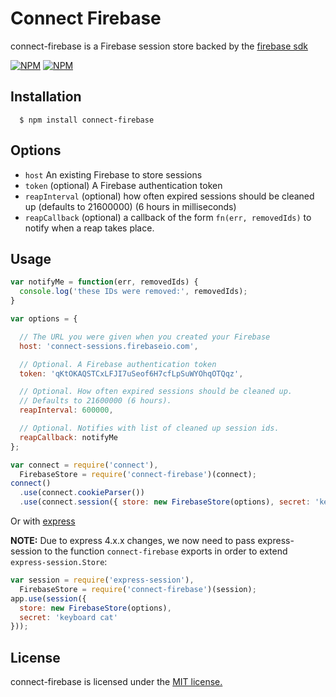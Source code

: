 # Connect Firebase

connect-firebase is a Firebase session store backed by the [firebase sdk](https://www.firebase.com/docs/nodejs-quickstart.html)

[![NPM](https://nodei.co/npm/connect-firebase.png)](https://nodei.co/npm/connect-firebase/)
[![NPM](https://nodei.co/npm-dl/connect-firebase.png)](https://nodei.co/npm-dl/connect-firebase/)

## Installation

      $ npm install connect-firebase

## Options

  - `host` An existing Firebase to store sessions
  - `token` (optional) A Firebase authentication token
  - `reapInterval` (optional) how often expired sessions should be cleaned up (defaults to 21600000) (6 hours in milliseconds)
  - `reapCallback` (optional) a callback of the form `fn(err, removedIds)` to notify when a reap takes place.


## Usage

```js
var notifyMe = function(err, removedIds) {
  console.log('these IDs were removed:', removedIds);
}

var options = {

  // The URL you were given when you created your Firebase
  host: 'connect-sessions.firebaseio.com',

  // Optional. A Firebase authentication token
  token: 'qKtOKAQSTCxLFJI7uSeof6H7cfLpSuWYOhqOTQqz',

  // Optional. How often expired sessions should be cleaned up.
  // Defaults to 21600000 (6 hours).
  reapInterval: 600000,

  // Optional. Notifies with list of cleaned up session ids.
  reapCallback: notifyMe
};

var connect = require('connect'),
  FirebaseStore = require('connect-firebase')(connect);
connect()
  .use(connect.cookieParser())
  .use(connect.session({ store: new FirebaseStore(options), secret: 'keyboard cat'}))
```

 Or with [express](http://expressjs.com/)

 **NOTE:** Due to express 4.x.x changes, we now need to pass express-session to the function `connect-firebase` exports in order to extend `express-session.Store`:

```js
var session = require('express-session'),
  FirebaseStore = require('connect-firebase')(session);
app.use(session({
  store: new FirebaseStore(options),
  secret: 'keyboard cat'
}));
```

## License

connect-firebase is licensed under the [MIT license.](https://github.com/ca98am79/connect-firebase/blob/master/LICENSE)
